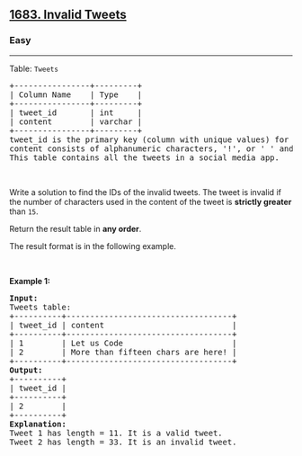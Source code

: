 <h2><a href="https://leetcode.com/problems/invalid-tweets/description/?envType=study-plan-v2&envId=top-sql-50">1683. Invalid Tweets</a></h2><h3>Easy</h3><hr><p>Table: <code>Tweets</code></p>

<pre>
+----------------+---------+
| Column Name    | Type    |
+----------------+---------+
| tweet_id       | int     |
| content        | varchar |
+----------------+---------+
tweet_id is the primary key (column with unique values) for this table.
content consists of alphanumeric characters, &#39;!&#39;, or &#39; &#39; and no other special characters.
This table contains all the tweets in a social media app.
</pre>

<p>&nbsp;</p>

<p>Write a solution to find the IDs of the invalid tweets. The tweet is invalid if the number of characters used in the content of the tweet is <strong>strictly greater</strong> than <code>15</code>.</p>

<p>Return the result table in <strong>any order</strong>.</p>

<p>The result format is in the following example.</p>

<p>&nbsp;</p>
<p><strong class="example">Example 1:</strong></p>

<pre>
<strong>Input:</strong> 
Tweets table:
+----------+-----------------------------------+
| tweet_id | content                           |
+----------+-----------------------------------+
| 1        | Let us Code                       |
| 2        | More than fifteen chars are here! |
+----------+-----------------------------------+
<strong>Output:</strong> 
+----------+
| tweet_id |
+----------+
| 2        |
+----------+
<strong>Explanation:</strong> 
Tweet 1 has length = 11. It is a valid tweet.
Tweet 2 has length = 33. It is an invalid tweet.
</pre>
